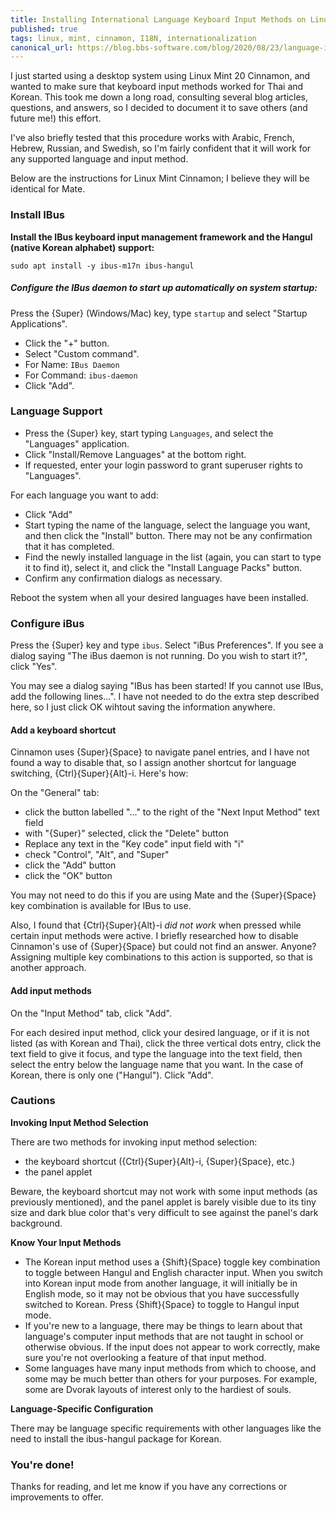 ```yaml
---
title: Installing International Language Keyboard Input Methods on Linux Mint 20 Cinnamon & Mate
published: true
tags: linux, mint, cinnamon, I18N, internationalization
canonical_url: https://blog.bbs-software.com/blog/2020/08/23/language-input-on-linux-mint-20.html
---
```


I just started using a desktop system using Linux Mint 20 Cinnamon, and wanted to make sure that keyboard input methods worked for Thai and Korean. This took me down a long road, consulting several blog articles, questions, and answers, so I decided to document it to save others (and future me!) this effort.

I've also briefly tested that this procedure works with Arabic, French, Hebrew, Russian, and Swedish, so I'm fairly confident that it will work for any supported language and input method.

Below are the instructions for Linux Mint Cinnamon; I believe they will be identical for Mate.


### Install IBus

**Install the IBus keyboard input management framework and the Hangul (native Korean alphabet) support:**

`sudo apt install -y ibus-m17n ibus-hangul`

##### Configure the IBus daemon to start up automatically on system startup:
 
Press the {Super} (Windows/Mac) key, type `startup` and select "Startup Applications".

* Click the "+" button.
* Select "Custom command".
* For Name: `IBus Daemon`
* For Command: `ibus-daemon`
* Click "Add".


### Language Support

* Press the {Super} key, start typing `Languages`, and select the "Languages" application.
* Click "Install/Remove Languages" at the bottom right.
* If requested, enter your login password to grant superuser rights to "Languages".

For each language you want to add:

* Click "Add"
* Start typing the name of the language, select the language you want, and then click the "Install" button. 
There may not be any confirmation that it has completed.
* Find the newly installed language in the list (again, you can start to type it to find it), select it,
and click the "Install Language Packs" button.
* Confirm any confirmation dialogs as necessary.

Reboot the system when all your desired languages have been installed.


### Configure iBus

Press the {Super} key and type `ibus`. Select "iBus Preferences". If you see a dialog saying "The iBus daemon is not running. Do you wish to start it?", click "Yes".

You may see a dialog saying "IBus has been started! If you cannot use IBus, add the following lines...". I have not needed to do the extra step described here, so I just click OK wihtout saving the information anywhere.


#### Add a keyboard shortcut

Cinnamon uses {Super}{Space} to navigate panel entries, and I have not found a way to disable that, so I assign another shortcut for language switching, {Ctrl}{Super}{Alt}-i. Here's how:

On the "General" tab:

* click the button labelled "..." to the right of the "Next Input Method" text field
* with "{Super}<space>" selected, click the "Delete" button
* Replace any text in the "Key code" input field with "i"
* check "Control", "Alt", and "Super"
* click the "Add" button
* click the "OK" button

You may not need to do this if you are using Mate and the {Super}{Space} key combination is available for IBus to use.

Also, I found that {Ctrl}{Super}{Alt}-i _did not work_ when pressed while certain input methods were active. I briefly researched how to disable Cinnamon's use of {Super}{Space} but could not find an answer. Anyone? Assigning multiple key combinations to this action is supported, so that is another approach.

#### Add input methods

On the "Input Method" tab, click "Add".

For each desired input method, click your desired language, or if it is not listed (as with Korean and Thai), click the three vertical dots entry, click the text field to give it focus, and type the language into the text field, then select the entry below the language name that you want. In the case of Korean, there is only one ("Hangul"). Click "Add".

### Cautions

**Invoking Input Method Selection**

There are two methods for invoking input method selection:

* the keyboard shortcut ({Ctrl}{Super}{Alt}-i, {Super}{Space}, etc.)
* the panel applet

Beware, the keyboard shortcut may not work with some input methods (as previously mentioned), and the panel applet is barely visible due to its tiny size and dark blue color that's very difficult to see against the panel's dark background. 

**Know Your Input Methods**

* The Korean input method uses a {Shift}{Space} toggle key combination to toggle between Hangul and English character input. When you switch into Korean input mode from another language, it will initially be in English mode, so it may not be obvious that you have successfully switched to Korean. Press {Shift}{Space} to toggle to Hangul input mode.
* If you're new to a language, there may be things to learn about that language's computer input methods that are not taught in school or otherwise obvious. If the input does not appear to work correctly, make sure you're not overlooking a feature of that input method.
* Some languages have many input methods from which to choose, and some may be much better than others for your purposes. For example, some are Dvorak layouts of interest only to the hardiest of souls.

**Language-Specific Configuration**

There may be language specific requirements with other languages like the need to install the ibus-hangul package for Korean.

### You're done! 

Thanks for reading, and let me know if you have any corrections or improvements to offer.
